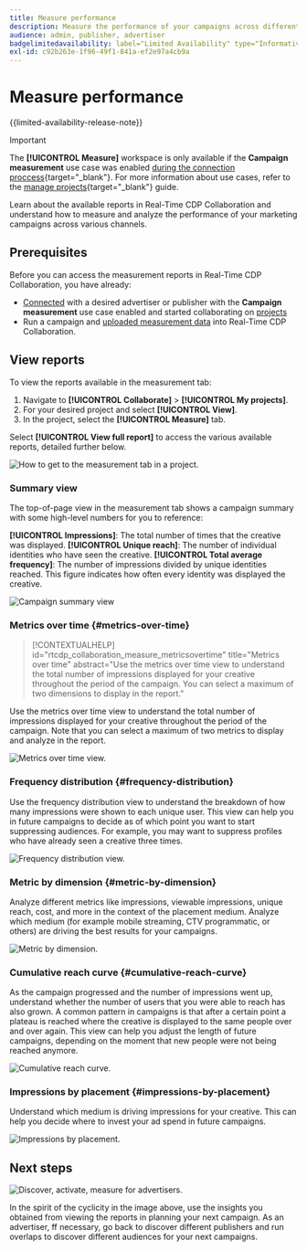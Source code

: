 ```yaml
---
title: Measure performance
description: Measure the performance of your campaigns across different channels. Learn how to use and interpret various reports.
audience: admin, publisher, advertiser
badgelimitedavailability: label="Limited Availability" type="Informative" url="https://helpx.adobe.com/legal/product-descriptions/real-time-customer-data-platform-collaboration.html newtab=true"
exl-id: c92b263e-1f96-49f1-841a-ef2e97a4cb9a
---
```

# Measure performance

{{limited-availability-release-note}}

>[!IMPORTANT]
>
>The **[!UICONTROL Measure]** workspace is only available if the **Campaign measurement** use case was enabled [during the connection proccess](../connect/establishing-connections.md#connection-settings){target="_blank"}. For more information about use cases, refer to the [manage projects](./manage-projects.md#project-use-cases){target="_blank"} guide.

Learn about the available reports in Real-Time CDP Collaboration and understand how to measure and analyze the performance of your marketing campaigns across various channels.

## Prerequisites

Before you can access the measurement reports in Real-Time CDP Collaboration, you have already:

* [Connected](/help/guide/connect/establishing-connections.md) with a desired advertiser or publisher with the **Campaign measurement** use case enabled and started collaborating on [projects](/help/guide/collaborate/manage-projects.md)
* Run a campaign and [uploaded measurement data](/help/guide/setup/onboard-measurement-data.md) into Real-Time CDP Collaboration.

## View reports

To view the reports available in the measurement tab: 

1. Navigate to **[!UICONTROL Collaborate]** > **[!UICONTROL My projects]**.
2. For your desired project and select **[!UICONTROL View]**. 
3. In the project, select the **[!UICONTROL Measure]** tab. 

Select **[!UICONTROL View full report]** to access the various available reports, detailed further below.

![How to get to the measurement tab in a project.](/help/assets/collaborate/measure/measurement.gif)

### Summary view

The top-of-page view in the measurement tab shows a campaign summary with some high-level numbers for you to reference:

**[!UICONTROL Impressions]**: The total number of times that the creative was displayed. 
**[!UICONTROL Unique reach]**: The number of individual identities who have seen the creative.
**[!UICONTROL Total average frequency]**: The number of impressions divided by unique identities reached. This figure indicates how often every identity was displayed the creative. 

![Campaign summary view](/help/assets/collaborate/measure/campaign-summary.png)

### Metrics over time {#metrics-over-time}

>[!CONTEXTUALHELP]
>id="rtcdp_collaboration_measure_metricsovertime"
>title="Metrics over time"
>abstract="Use the metrics over time view to understand the total number of impressions displayed for your creative throughout the period of the campaign. You can select a maximum of two dimensions to display in the report."

Use the metrics over time view to understand the total number of impressions displayed for your creative throughout the period of the campaign. Note that you can select a maximum of two metrics to display and analyze in the report.

![Metrics over time view.](/help/assets/collaborate/measure/metrics-over-time.png)

### Frequency distribution {#frequency-distribution}

Use the frequency distribution view to understand the breakdown of how many impressions were shown to each unique user. This view can help you in future campaigns to decide as of which point you want to start suppressing audiences. For example, you may want to suppress profiles who have already seen a creative three times. 

![Frequency distribution view.](/help/assets/collaborate/measure/frequency-distribution.gif)

### Metric by dimension {#metric-by-dimension}

Analyze different metrics like impressions, viewable impressions, unique reach, cost, and more in the context of the placement medium. Analyze which medium (for example mobile streaming, CTV programmatic, or others) are driving the best results for your campaigns. 

![Metric by dimension.](/help/assets/collaborate/measure/metric-by-dimension.png)

### Cumulative reach curve {#cumulative-reach-curve}

As the campaign progressed and the number of impressions went up, understand whether the number of users that you were able to reach has also grown. A common pattern in campaigns is that after a certain point a plateau is reached where the creative is displayed to the same people over and over again. This view can help you adjust the length of future campaigns, depending on the moment that new people were not being reached anymore.

![Cumulative reach curve.](/help/assets/collaborate/measure/cumulative-reach-curve.png)

### Impressions by placement {#impressions-by-placement}

Understand which medium is driving impressions for your creative. This can help you decide where to invest your ad spend in future campaigns.

![Impressions by placement.](/help/assets/collaborate/measure/impressions-by-placement.png)

## Next steps

![Discover, activate, measure for advertisers.](/help/assets/end-to-end-workflow/discover-activate-measure.png)

In the spirit of the cyclicity in the image above, use the insights you obtained from viewing the reports in planning your next campaign. As an advertiser, ff necessary, go back to discover different publishers and run overlaps to discover different audiences for your next campaigns.
